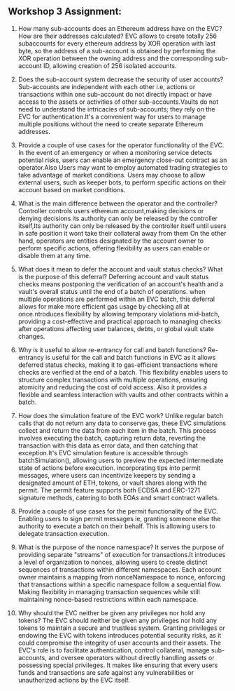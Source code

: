 ## Workshop 3 Assignment:

1. How many sub-accounts does an Ethereum address have on the EVC? How are their addresses calculated?
EVC allows to create totally 256 subaccounts for every ethereum address by XOR operation with last byte, so the address of a sub-account is obtained by performing the XOR operation between the owning address and the corresponding sub-account ID, allowing creation of 256 isolated accounts.

1. Does the sub-account system decrease the security of user accounts?
Sub-accounts are independent with each other i.e, actions or transactions within one sub-account do not directly impact or have access to the assets or activities of other sub-accounts.Vaults do not need to understand the intricacies of sub-accounts; they rely on the EVC for authentication.It's a convenient way for users to manage multiple positions without the need to create separate Ethereum addresses.

1. Provide a couple of use cases for the operator functionality of the EVC.
In the event of an emergency or when a monitoring service detects potential risks, users can enable an emergency close-out contract as an operator.Also Users may want to employ automated trading strategies to take advantage of market conditions. Users may choose to allow external users, such as keeper bots, to perform specific actions on their account based on market conditions. 


1. What is the main difference between the operator and the controller?
Controller controls users ethereum account,making decisions or denying decisions its authority can only be released by the controller itself,Its authority can only be released by the controller itself until users in safe position it wont take
their collateral away from them On the other hand, operators are entities designated by the account owner to perform specific actions, offering flexibility as users can enable or disable them at any time. 

1. What does it mean to defer the account and vault status checks? What is the purpose of this deferral?
Deferring account and vault status checks means postponing the verification of an account's health and a vault's overall status until the end of a batch of operations.
when multiple operations are performed within an EVC batch, this deferral allows for make more efficient gas usage by checking all at once.ntroduces flexibility by allowing temporary violations mid-batch, providing a cost-effective and practical approach to managing checks after operations affecting user balances, debts, or global vault state changes.

1. Why is it useful to allow re-entrancy for call and batch functions?
Re-entrancy is useful for the call and batch functions in EVC as it allows deferred status checks, making it to gas-efficient transactions where checks are verified at the end of a batch. This flexibility enables users to structure complex transactions with multiple operations, ensuring atomicity and reducing the cost of cold access. 
Also it provides a flexible and seamless interaction with vaults and other contracts within a batch.

1. How does the simulation feature of the EVC work?
Unlike regular batch calls that do not return any data to conserve gas, these EVC simulations collect and return the data from each item in the batch. This process involves executing the batch, capturing return data, reverting the transaction with this data as error data, and then catching that exception.It's EVC simulation feature is accessible through batchSimulation(), allowing users to preview the expected intermediate state of actions before execution.
incorporating tips into permit messages, where users can incentivize keepers by sending a designated amount of ETH, tokens, or vault shares along with the permit. The permit feature supports both ECDSA and ERC-1271 signature methods, catering to both EOAs and smart contract wallets. 

1. Provide a couple of use cases for the permit functionality of the EVC.
Enabling users to sign permit messages ie, granting someone else the authority to execute a batch on their behalf. This is allowing users to delegate transaction execution. 

1. What is the purpose of the nonce namespace?
It serves the purpose of providing separate "streams" of execution for transactions.It introduces a level of organization to nonces, allowing users to create distinct sequences of transactions within different namespaces. Each account owner maintains a mapping from nonceNamespace to nonce, enforcing that transactions within a specific namespace follow a sequential flow.
Making flexibility in managing transaction sequences while still maintaining nonce-based restrictions within each namespace.

1. Why should the EVC neither be given any privileges nor hold any tokens?
The EVC should neither be given any privileges nor hold any tokens to maintain a secure and trustless system. Granting privileges or endowing the EVC with tokens introduces potential security risks, as it could compromise the integrity of user accounts and their assets. The EVC's role is to facilitate authentication, control collateral, manage sub-accounts, and oversee operators without directly handling assets or possessing special privileges. 
It makes like ensuring that every users funds and transactions are safe against any vulnerabilities or unauthorized actions by the EVC itself.
